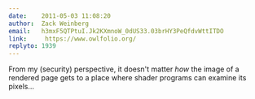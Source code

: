 ```yaml
---
date:    2011-05-03 11:08:20
author:  Zack Weinberg
email:   h3mxF5QTPtuI.Jk2KXmnoW_0dUS33.03brHY3PeQfdvWttITDO
link:     https://www.owlfolio.org/
replyto: 1939
---
```


From my (security) perspective, it doesn't matter <i>how</i> the image
of a rendered page gets to a place where shader programs can examine
its pixels...
